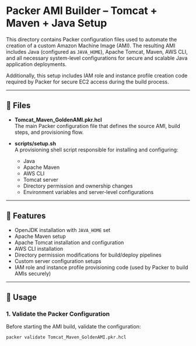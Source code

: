 # Packer AMI Builder – Tomcat + Maven + Java Setup

This directory contains Packer configuration files used to automate the creation of a custom Amazon Machine Image (AMI). The resulting AMI includes Java (configured as `JAVA_HOME`), Apache Tomcat, Maven, AWS CLI, and all necessary system-level configurations for secure and scalable Java application deployments.

Additionally, this setup includes IAM role and instance profile creation code required by Packer for secure EC2 access during the build process.

---

## 📁 Files

- **Tomcat_Maven_GoldenAMI.pkr.hcl**  
  The main Packer configuration file that defines the source AMI, build steps, and provisioning flow.

- **scripts/setup.sh**  
  A provisioning shell script responsible for installing and configuring:
  - Java
  - Apache Maven
  - AWS CLI
  - Tomcat server
  - Directory permission and ownership changes
  - Environment variables and server-level configurations

---

## 🧰 Features

- OpenJDK installation with `JAVA_HOME` set
- Apache Maven setup
- Apache Tomcat installation and configuration
- AWS CLI installation
- Directory permission modifications for build/deploy pipelines
- Custom server configuration setups
- IAM role and instance profile provisioning code (used by Packer to build AMIs securely)

---

## 🚀 Usage

### 1. Validate the Packer Configuration

Before starting the AMI build, validate the configuration:

```bash
packer validate Tomcat_Maven_GoldenAMI.pkr.hcl
